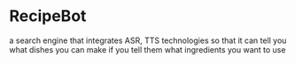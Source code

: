 # RecipeBot
a search engine that integrates ASR, TTS technologies so that it can tell you what dishes you can make if you tell them what ingredients you want to use

